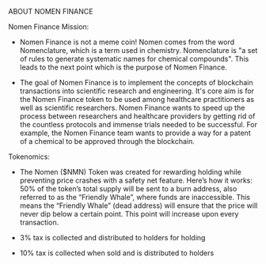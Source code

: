 ABOUT NOMEN FINANCE

Nomen Finance Mission:
- Nomen Finance is not a meme coin! Nomen comes from the word Nomenclature, which is a term used in chemistry. Nomenclature is "a set of rules to generate systematic names for chemical compounds". This leads to the next point which is the purpose of Nomen Finance.

- The goal of Nomen Finance is to implement the concepts of blockchain transactions into scientific research and engineering. It's core aim is for the Nomen Finance token to be used among healthcare practitioners as well as scientific researchers. Nomen Finance wants to speed up the process between researchers and healthcare providers by getting rid of the countless protocols and immense trials needed to be successful. For example, the Nomen Finance team wants to provide a way for a patent of a chemical to be approved through the blockchain.

Tokenomics:

- The Nomen ($NMN) Token was created for rewarding holding while preventing price crashes with a safety net feature. Here’s how it works: 50% of the token’s total supply will be sent to a burn address, also referred to as the “Friendly Whale”, where funds are inaccessible. This means the “Friendly Whale” (dead address) will ensure that the price will never dip below a certain point. This point will increase upon every transaction. 

- 3% tax is collected and distributed to holders for holding

- 10% tax is collected when sold and is distributed to holders
